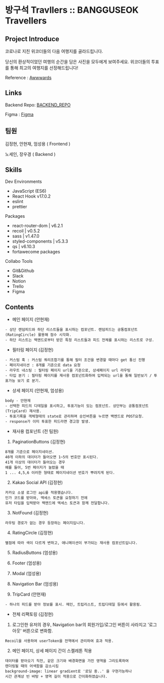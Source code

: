 # 방구석 Travllers :: BANGGUSEOK Travellers

## Project Introduce

코로나로 지친 위코더들의 다음 여행지를 골라드립니다.

당신의 환상적이었던 여행의 순간을 담은 사진을 모두에게 보여주세요. 위코더들의 투표를 통해 최고의 여행지를 선정해드립니다!

Reference : [Awwwards](https://www.awwwards.com/)

## Links

Backend Repo: [BACKEND_REPO](https://github.com/wecode-bootcamp-korea/28-2nd-BANGGUSEOK-Traveller-backend)

Figma : [Figma](https://www.figma.com/file/8hd0ZB7Bu6606dcG4ZYilq/BANGGUSEOK-Traveller)

## 팀원

김정현, 안현재, 엄성용 ( Frontend )

노세인, 장우경 ( Backend )

## Skills

Dev Environments

- JavaScript (ES6)
- React Hook v17.0.2
- eslint
- prettier

Packages

- react-router-dom | v6.2.1
- recoil | v0.5.2
- sass | v1.47.0
- styled-components | v5.3.3
- qs | v6.10.3
- fortawecome packages

Collabo Tools

- Git&Github
- Slack
- Notion
- Trello
- Figma

## Contents

- 메인 페이지 (안현재)

```
- 상단 랜덤피드와 하단 리스트들을 표시하는 컴포넌트. 랜덤피드는 공통컴포넌트(RatingCircle) 활용해 점수 시각화.
- 하단 리스트는 백엔드로부터 받은 특정 리스트들과 피드 전체를 표시하는 리스트로 구성.
```

- 필터링 페이지 (김정현)

```
- 커스텀 훅 : 커스텀 쿼리조합기를 통해 필터 조건을 변경할 때마다 get 통신 진행
- 페이지네이션 : 8개를 기준으로 data 요청
- 라우트 네스팅 : 필터링 페이지 url을 기준으로, 상세페이지 url 라우팅
- 타입 분기 : 필터링 페이지를 재사용 컴포넌트화하여 입력되는 url을 통해 일반보기 / 투표가능 보기 로 분기.
```

- 상세 페이지 (안현재, 엄성용)

```
body - 안현재
- 선택한 피드의 디테일을 표시하고, 투표기능이 있는 컴포넌트. 상단부는 공통컴포넌트(TripCard) 재사용.
- 투표기록을 객체형태의 state로 관리하며 승인버튼을 누르면 백엔드로 POST요청.
- response가 이미 투표한 피드라면 경고창 발생.
```

- 재사용 컴포넌트 (전 팀원)

1. PaginationButtons (김정현)
```
8개를 기준으로 페이지네이션.
40개 이하의 데이터가 들어오면 1~5의 번호만 표시된다.
41개 이상의 데이터가 들어오는 경우
예를 들어, 5번 페이지가 눌렸을 때
1 ... 4,5,6 이러한 형태로 페이지네이션 번호가 뿌려지게 된다.
```

2. Kakao Social API (김정현)
```
카카오 소셜 로그인 api를 적용했습니다.
인가 코드를 받아와, 액세스 토큰을 요청하기 전에
유저 타입을 입력받아 백엔드에 엑세스 토큰과 함께 전달합니다.
```

3. NotFound (김정현)
```
라우팅 경로가 없는 경우 등장하는 페이지입니다.
```

4. RatingCircle (김정현)

```
별점에 따라 색이 다르게 변하고, 애니메이션이 부가되는 재사용 컴포넌트입니다.
```

5. RadiusButtons (엄성용)

6. Footer (엄성용)

7. Modal (엄성용)

8. Navigation Bar (엄성용)

9. TripCard (안현재)
```
- 하나의 피드를 받아 정보를 표시. 메인, 트립리스트, 트립디테일 등에서 활용됨.
```

- 전체 리팩토링 (김정현)

1. 로그인한 유저의 경우, Navigation bar의 회원가입/로그인 버튼이 사라지고 '로그아웃' 버튼으로 변화함.
```
Recoil을 사용하여 userToken을 전역에서 관리하여 효과 적용.
```

2. 메인 페이지, 상세 페이지 간이 스켈레톤 적용
```
데이터를 받아오기 직전, 같은 크기와 배경화면을 가진 영역을 그리도록하여
렌더링될 때의 어색함을 감소시킴
background-image: linear gradient로 '로딩 중..' 을 구현가능하나
시간 관계상 빈 바탕 + 영역 길이 적용으로 간이화하였습니다.
```
